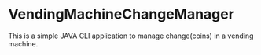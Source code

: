 # VendingMachineChangeManager
This is a simple JAVA CLI application to manage change(coins) in a vending machine.
